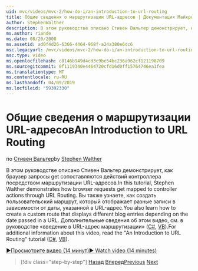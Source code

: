 ```yaml
---
uid: mvc/videos/mvc-2/how-do-i/an-introduction-to-url-routing
title: Общие сведения о маршрутизации URL-адресов | Документация Майкрософт
author: StephenWalther
description: В этом руководстве описано Стивен Вальтер демонстрирует, как браузер запросы get сопоставляются действий контроллера посредством маршрутизации URL-адресов. Вы также научитесь создавать cust...
ms.author: riande
ms.date: 08/20/2008
ms.assetid: ad0f4d26-6366-4464-968f-a24a380e6dc6
msc.legacyurl: /mvc/videos/mvc-2/how-do-i/an-introduction-to-url-routing
msc.type: video
ms.openlocfilehash: c8146b949d4cd3c9be54bc236a962cf121198709
ms.sourcegitcommit: 0f1119340e4464720cfd16d0ff15764746ea1fea
ms.translationtype: MT
ms.contentlocale: ru-RU
ms.lasthandoff: 04/09/2019
ms.locfileid: "59392330"
---
```

# <a name="an-introduction-to-url-routing"></a><span data-ttu-id="5877a-104">Общие сведения о маршрутизации URL-адресов</span><span class="sxs-lookup"><span data-stu-id="5877a-104">An Introduction to URL Routing</span></span>

<span data-ttu-id="5877a-105">по [Стивен Вальтер](https://github.com/StephenWalther)</span><span class="sxs-lookup"><span data-stu-id="5877a-105">by [Stephen Walther](https://github.com/StephenWalther)</span></span>

<span data-ttu-id="5877a-106">В этом руководстве описано Стивен Вальтер демонстрирует, как браузер запросы get сопоставляются действий контроллера посредством маршрутизации URL-адресов.</span><span class="sxs-lookup"><span data-stu-id="5877a-106">In this tutorial, Stephen Walther demonstrates how browser requests get mapped to controller actions through URL Routing.</span></span> <span data-ttu-id="5877a-107">Вы также узнаете, как создать пользовательский маршрут, который отображает разные записи в зависимости от даты, указанной в URL-адрес.</span><span class="sxs-lookup"><span data-stu-id="5877a-107">You also learn how to create a custom route that displays different blog entries depending on the date passed in a URL.</span></span> <span data-ttu-id="5877a-108">Дополнительные сведения об этом видео, см. в руководстве «введение в URL-адрес маршрутизации» ([C#](../../../overview/older-versions-1/controllers-and-routing/asp-net-mvc-routing-overview-cs.md), [VB](../../../overview/older-versions-1/controllers-and-routing/asp-net-mvc-routing-overview-vb.md)).</span><span class="sxs-lookup"><span data-stu-id="5877a-108">For additional information about this video, read the "An Introduction to URL Routing" tutorial ([C#](../../../overview/older-versions-1/controllers-and-routing/asp-net-mvc-routing-overview-cs.md), [VB](../../../overview/older-versions-1/controllers-and-routing/asp-net-mvc-routing-overview-vb.md)).</span></span>

[<span data-ttu-id="5877a-109">&#9654;Просмотрите видео (14 минут)</span><span class="sxs-lookup"><span data-stu-id="5877a-109">&#9654; Watch video (14 minutes)</span></span>](https://channel9.msdn.com/Blogs/ASP-NET-Site-Videos/an-introduction-to-url-routing)

> [!div class="step-by-step"]
> <span data-ttu-id="5877a-110">[Назад](understanding-views-view-data-and-html-helpers.md)
> [Вперед](preventing-javascript-injection-attacks.md)</span><span class="sxs-lookup"><span data-stu-id="5877a-110">[Previous](understanding-views-view-data-and-html-helpers.md)
[Next](preventing-javascript-injection-attacks.md)</span></span>
